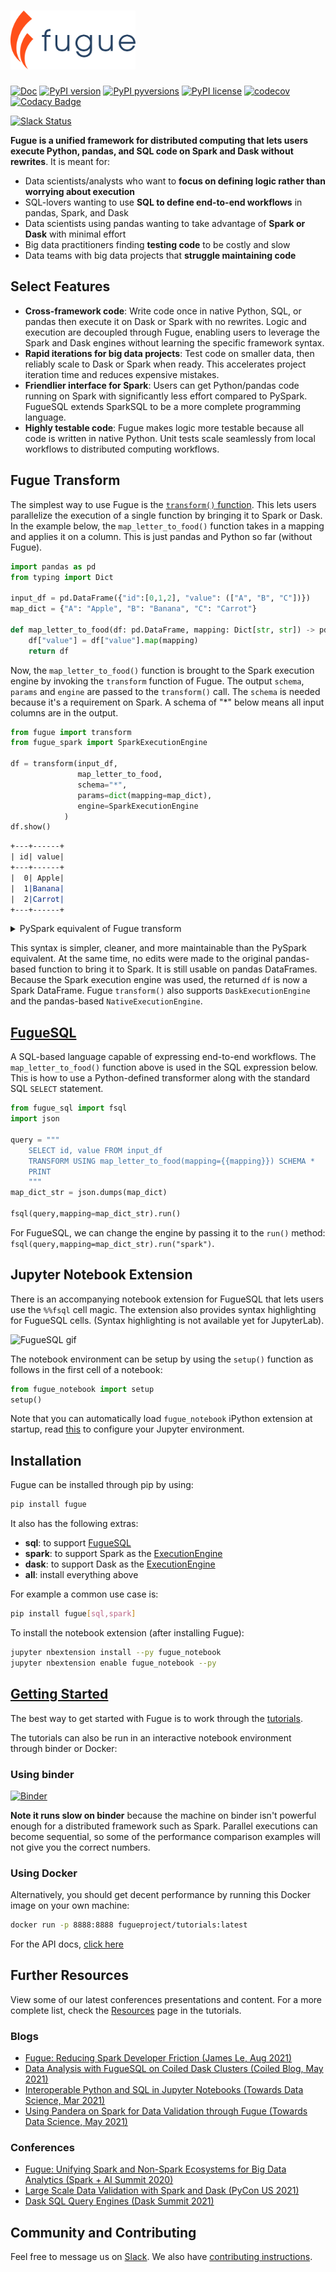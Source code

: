 # <img src="./images/logo.svg" width="200">

[![Doc](https://readthedocs.org/projects/fugue/badge)](https://fugue.readthedocs.org)
[![PyPI version](https://badge.fury.io/py/fugue.svg)](https://pypi.python.org/pypi/fugue/)
[![PyPI pyversions](https://img.shields.io/pypi/pyversions/fugue.svg)](https://pypi.python.org/pypi/fugue/)
[![PyPI license](https://img.shields.io/pypi/l/fugue.svg)](https://pypi.python.org/pypi/fugue/)
[![codecov](https://codecov.io/gh/fugue-project/fugue/branch/master/graph/badge.svg?token=ZO9YD5N3IA)](https://codecov.io/gh/fugue-project/fugue)
[![Codacy Badge](https://app.codacy.com/project/badge/Grade/4fa5f2f53e6f48aaa1218a89f4808b91)](https://www.codacy.com/gh/fugue-project/fugue/dashboard?utm_source=github.com&utm_medium=referral&utm_content=fugue-project/fugue&utm_campaign=Badge_Grade)

[![Slack Status](https://img.shields.io/badge/slack-join_chat-white.svg?logo=slack&style=social)](https://join.slack.com/t/fugue-project/shared_invite/zt-jl0pcahu-KdlSOgi~fP50TZWmNxdWYQ)

**Fugue is a unified framework for distributed computing that lets users execute Python, pandas, and SQL code on Spark and Dask without rewrites**. It is meant for:

*   Data scientists/analysts who want to **focus on defining logic rather than worrying about execution**
*   SQL-lovers wanting to use **SQL to define end-to-end workflows** in pandas, Spark, and Dask
*   Data scientists using pandas wanting to take advantage of **Spark or Dask** with minimal effort
*   Big data practitioners finding **testing code** to be costly and slow
*   Data teams with big data projects that **struggle maintaining code**

## Select Features

*   **Cross-framework code**: Write code once in native Python, SQL, or pandas then execute it on Dask or Spark with no rewrites. Logic and execution are decoupled through Fugue, enabling users to leverage the Spark and Dask engines without learning the specific framework syntax.
*   **Rapid iterations for big data projects**: Test code on smaller data, then reliably scale to Dask or Spark when ready. This accelerates project iteration time and reduces expensive mistakes.
*   **Friendlier interface for Spark**: Users can get Python/pandas code running on Spark with significantly less effort compared to PySpark. FugueSQL extends SparkSQL to be a more complete programming language.
*   **Highly testable code**: Fugue makes logic more testable because all code is written in native Python. Unit tests scale seamlessly from local workflows to distributed computing workflows.

## Fugue Transform

The simplest way to use Fugue is the [`transform()` function](https://fugue-tutorials.readthedocs.io/en/latest/tutorials/beginner/introduction.html?highlight=transform#Fugue-transform). This lets users parallelize the execution of a single function by bringing it to Spark or Dask. In the example below, the `map_letter_to_food()` function takes in a mapping and applies it on a column. This is just pandas and Python so far (without Fugue).

```python
import pandas as pd
from typing import Dict

input_df = pd.DataFrame({"id":[0,1,2], "value": (["A", "B", "C"])})
map_dict = {"A": "Apple", "B": "Banana", "C": "Carrot"}

def map_letter_to_food(df: pd.DataFrame, mapping: Dict[str, str]) -> pd.DataFrame:
    df["value"] = df["value"].map(mapping)
    return df
```

Now, the `map_letter_to_food()` function is brought to the Spark execution engine by invoking the `transform` function of Fugue. The output `schema`, `params` and `engine` are passed to the `transform()` call. The `schema` is needed because it's a requirement on Spark. A schema of "*" below means all input columns are in the output.

```python
from fugue import transform
from fugue_spark import SparkExecutionEngine

df = transform(input_df,
               map_letter_to_food,
               schema="*",
               params=dict(mapping=map_dict),
               engine=SparkExecutionEngine
            )
df.show()
```
```rst
+---+------+
| id| value|
+---+------+
|  0| Apple|
|  1|Banana|
|  2|Carrot|
+---+------+
```

<details>
  <summary>PySpark equivalent of Fugue transform</summary>

  ```python
from typing import Iterator, Union
from pyspark.sql.types import StructType
from pyspark.sql import DataFrame, SparkSession

spark_session = SparkSession.builder.getOrCreate()

def mapping_wrapper(dfs: Iterator[pd.DataFrame], mapping):
    for df in dfs:
        yield map_letter_to_food(df, mapping)

def run_map_letter_to_food(input_df: Union[DataFrame, pd.DataFrame], mapping):
    # conversion
    if isinstance(input_df, pd.DataFrame):
        sdf = spark_session.createDataFrame(input_df.copy())
    else:
        sdf = input_df.copy()

    schema = StructType(list(sdf.schema.fields))
    return sdf.mapInPandas(lambda dfs: mapping_wrapper(dfs, mapping),
                            schema=schema)

result = run_map_letter_to_food(input_df, map_dict)
result.show()
  ```
</details>

This syntax is simpler, cleaner, and more maintainable than the PySpark equivalent. At the same time, no edits were made to the original pandas-based function to bring it to Spark. It is still usable on pandas DataFrames. Because the Spark execution engine was used, the returned `df` is now a Spark DataFrame. Fugue `transform()` also supports `DaskExecutionEngine` and the pandas-based `NativeExecutionEngine`.

## [FugueSQL](https://fugue-tutorials.readthedocs.io/en/latest/tutorials/fugue_sql/)

A SQL-based language capable of expressing end-to-end workflows. The `map_letter_to_food()` function above is used in the SQL expression below. This is how to use a Python-defined transformer along with the standard SQL `SELECT` statement.

```python
from fugue_sql import fsql
import json

query = """
    SELECT id, value FROM input_df
    TRANSFORM USING map_letter_to_food(mapping={{mapping}}) SCHEMA *
    PRINT
    """
map_dict_str = json.dumps(map_dict)

fsql(query,mapping=map_dict_str).run()
```

For FugueSQL, we can change the engine by passing it to the `run()` method: `fsql(query,mapping=map_dict_str).run("spark")`.

## Jupyter Notebook Extension

There is an accompanying notebook extension for FugueSQL that lets users use the `%%fsql` cell magic. The extension also provides syntax highlighting for FugueSQL cells. (Syntax highlighting is not available yet for JupyterLab).

![FugueSQL gif](https://miro.medium.com/max/700/1*6091-RcrOPyifJTLjo0anA.gif)

The notebook environment can be setup by using the `setup()` function as follows in the first cell of a notebook:

```python
from fugue_notebook import setup
setup()
```

Note that you can automatically load `fugue_notebook` iPython extension at startup,
read [this](https://ipython.readthedocs.io/en/stable/config/extensions/#using-extensions) to configure your Jupyter environment.


## Installation

Fugue can be installed through pip by using:

```bash
pip install fugue
```

It also has the following extras:

*   **sql**: to support [FugueSQL](https://fugue-tutorials.readthedocs.io/en/latest/tutorials/fugue_sql/)
*   **spark**: to support Spark as the [ExecutionEngine](https://fugue-tutorials.readthedocs.io/en/latest/tutorials/advanced/execution_engine.html)
*   **dask**: to support Dask as the [ExecutionEngine](https://fugue-tutorials.readthedocs.io/en/latest/tutorials/advanced/execution_engine.html)
*   **all**: install everything above

For example a common use case is:

```bash
pip install fugue[sql,spark]
```

To install the notebook extension (after installing Fugue):

```bash
jupyter nbextension install --py fugue_notebook
jupyter nbextension enable fugue_notebook --py
```

## [Getting Started](https://fugue-tutorials.readthedocs.io/en/latest/)

The best way to get started with Fugue is to work through the [tutorials](https://fugue-tutorials.readthedocs.io/en/latest/).

The tutorials can also be run in an interactive notebook environment through binder or Docker:

### Using binder

[![Binder](https://mybinder.org/badge_logo.svg)](https://mybinder.org/v2/gh/fugue-project/tutorials/master)

**Note it runs slow on binder** because the machine on binder isn't powerful enough for a distributed framework such as Spark. Parallel executions can become sequential, so some of the performance comparison examples will not give you the correct numbers.

### Using Docker

Alternatively, you should get decent performance by running this Docker image on your own machine:

```bash
docker run -p 8888:8888 fugueproject/tutorials:latest
```

For the API docs, [click here](https://fugue.readthedocs.org)

## Further Resources

View some of our latest conferences presentations and content. For a more complete list, check the [Resources](https://fugue-tutorials.readthedocs.io/en/latest/tutorials/resources.html) page in the tutorials.

### Blogs

*   [Fugue: Reducing Spark Developer Friction (James Le, Aug 2021)](https://jameskle.com/writes/fugue)
*   [Data Analysis with FugueSQL on Coiled Dask Clusters (Coiled Blog, May 2021)](https://coiled.io/blog/data-analysis-with-fuguesql-on-coiled-dask-clusters/)
*   [Interoperable Python and SQL in Jupyter Notebooks (Towards Data Science, Mar 2021)](https://towardsdatascience.com/interoperable-python-and-sql-in-jupyter-notebooks-86245e711352)
*   [Using Pandera on Spark for Data Validation through Fugue (Towards Data Science, May 2021)](https://towardsdatascience.com/using-pandera-on-spark-for-data-validation-through-fugue-72956f274793)

### Conferences

*   [Fugue: Unifying Spark and Non-Spark Ecosystems for Big Data Analytics (Spark + AI Summit 2020)](https://www.youtube.com/watch?v=BBd4b2pMk0c&t=2s)
*   [Large Scale Data Validation with Spark and Dask (PyCon US 2021)](https://www.youtube.com/watch?v=2AdvBgjO_3Q)
*   [Dask SQL Query Engines (Dask Summit 2021)](https://www.youtube.com/watch?v=bQDN41Bc3bw)

## Community and Contributing

Feel free to message us on [Slack](https://join.slack.com/t/fugue-project/shared_invite/zt-jl0pcahu-KdlSOgi~fP50TZWmNxdWYQ). We also have [contributing instructions](CONTRIBUTING.md).
